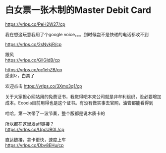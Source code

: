 # 白女票一张木制的Master Debit Card


https://vrlps.co/PeH2W27/cp

我在想这玩意我用了个google voice。。。到时候岂不是快递的电话都收不到

https://vrlps.co/2sNvkjR/cp

跟风<br />
https://vrlps.co/GllGIdB/cp<img id="aimg_sca5x" onclick="zoom(this, this.src, 0, 0, 0)" class="zoom" src="https://cdn.jsdelivr.net/gh/hishis/forum-master/public/images/patch.gif" onmouseover="img_onmouseoverfunc(this)" onload="thumbImg(this)" border="0" alt="" />

https://vrlps.co/qc1ehZB/cp<br />
感谢lz，白票了<img src="static/image/smiley/default/lol.gif" smilieid="12" border="0" alt="" />

欢迎点击 https://vrlps.co/3Xmx3q1/cp

关于大家担心网站用的免费证书，我觉得吧本来公司就是非牟利组织，没必要增加成本。Ecocia目前用得也是这个证书。有没有做实事去官网，油管都能看得到

哈哈，第一次带了一波节奏，整个版都是说木质卡的

所以都在这里发aff链接？<br />
https://vrlps.co/UpcUB0L/cp

直达链接，拿卡更快，速度上车<br />
https://vrlps.co/Dbv8EHu/cp
